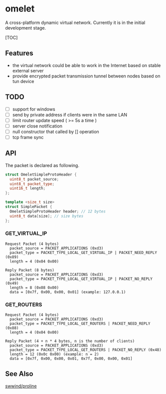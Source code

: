 # omelet

A cross-platform dynamic virtual network. Currently it is in the initial development stage.

[TOC]

## Features

- the virtual network could be able to work in the Internet based on stable external server
- provide encrypted packet transmission tunnel between nodes based on tun device

## TODO

- [ ] support for windows
- [ ] send by private address if clients were in the same LAN
- [ ] limit router update speed ( >= 5s a time )
- [ ] server close notification
- [ ] null constructor that called by [] operation 
- [ ] tcp frame sync

## API

The packet is declared as following. 

```cpp
struct OmeletSimpleProtoHeader {
  uint8_t packet_source;
  uint8_t packet_type;
  uint16_t length;
};

template <size_t size>
struct SimplePacket {
  OmeletSimpleProtoHeader header; // 12 bytes
  uint8_t data[size]; // size bytes
};
```

### GET_VIRTUAL_IP

```text
Request Packet (4 bytes)
  packet_source = PACKET_APPLICATIONS (0xd3)
  packet_type = PACKET_TYPE_LOCAL_GET_VIRTUAL_IP | PACKET_NEED_REPLY (0x89)
  length = 4 (0x04 0x00)

Reply Packet (8 bytes)
  packet_source = PACKET_APPLICATIONS (0xd3)
  packet_type = PACKET_TYPE_LOCAL_GET_VIRTUAL_IP | PACKET_NO_REPLY (0x49)
  length = 8 (0x08 0x00)
  data = [0x7f, 0x00, 0x00, 0x01] (example: 127.0.0.1)
```

### GET_ROUTERS

```text
Request Packet (4 bytes)
  packet_source = PACKET_APPLICATIONS (0xd3)
  packet_type = PACKET_TYPE_LOCAL_GET_ROUTERS | PACKET_NEED_REPLY (0x88)
  length = 4 (0x04 0x00)

Reply Packet (4 + n * 4 bytes, n is the number of clients)
  packet_source = PACKET_APPLICATIONS (0xd3)
  packet_type = PACKET_TYPE_LOCAL_GET_ROUTERS | PACKET_NO_REPLY (0x48)
  length = 12 (0x0c 0x00) (example: n = 2)
  data = [0x7f, 0x00, 0x00, 0x01, 0x7f, 0x00, 0x00, 0x01]
```

## See Also

[swwind/proline](https://github.com/swwind/proline)